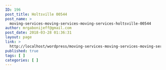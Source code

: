 ```yaml
---
ID: 196
post_title: Holtsville 00544
post_name: >
  moving-services-moving-services-moving-services-holtsville-00544
author: mrgabonijeff@gmail.com
post_date: 2018-03-28 01:36:31
layout: page
link: >
  http://localhost/wordpress/moving-services-moving-services-moving-services-holtsville-00544/
published: true
tags: [ ]
categories: [ ]
---
```

